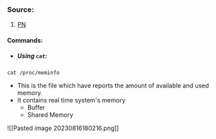 
### Source:

1. [PN](https://phoenixnap.com/kb/linux-commands-check-memory-usage)

#### Commands:

* ##### Using `cat`:

```
cat /proc/meminfo
```

* This is the file which have reports the amount of available and used memory.
* It contains real time system's memory
	* Buffer
	* Shared Memory

![[Pasted image 20230816180216.png]]

